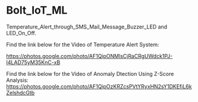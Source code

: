 # Bolt_IoT_ML
Temperature_Alert_through_SMS_Mail_Message_Buzzer_LED and LED_On_Off.

Find the link below for the Video of Temperature Alert System:

https://photos.google.com/photo/AF1QipONMlsCjRaCRgUWdck1PJ-I4LAD75yM35KnC-xB

Find the link below for the Video of Anomaly Dtection Using Z-Score Analysis:
https://photos.google.com/photo/AF1QipOzKRZcsPVtYRyxHN2sY1DKEfiL6kZelshdcGtb

